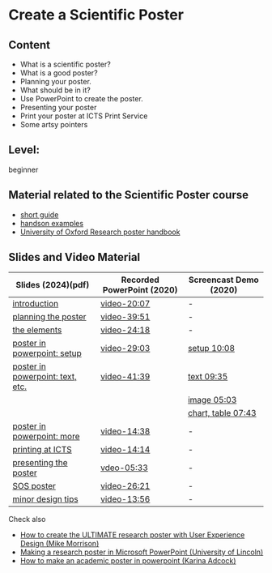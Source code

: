 # Create a Scientific Poster

## Content
* What is a scientific poster?
* What is a good poster?
* Planning your poster.
* What should be in it?
* Use PowerPoint to create the poster.
* Presenting your poster
* Print your poster at ICTS Print Service
* Some artsy pointers

## Level: 
beginner

## Material related to the Scientific Poster course

* [short guide](https://github.com/franklbvp/scientific_poster/blob/main/docs/AcademicPostersAnthology.pdf)
* [handson examples](https://github.com/franklbvp/scientific_poster/blob/main/docs/handson.zip)
* [University of Oxford Research poster handbook](https://skills.it.ox.ac.uk/files/itlcppr001notespostersimprovingpdf)

## Slides and Video Material

|Slides (2024)(pdf) | Recorded PowerPoint (2020) | Screencast Demo (2020) |
|------------ | -------------------- | -----------------------|
|[introduction](https://github.com/franklbvp/scientific_poster/blob/main/docs/ScientificPoster-1-intro.pdf) |[video-20:07](https://kuleuven.mediaspace.kaltura.com/media/ScientificPoster-2020-1-intro-en-narrative/1_sc3mtlwo) | - |
|[planning the poster](https://github.com/franklbvp/scientific_poster/blob/main/docs/ScientificPoster-2-planning.pdf) |[video-39:51](https://kuleuven.mediaspace.kaltura.com/media/ScientificPoster-2020-2-planning-en-narrative/1_bu4s510v) | - |
|[the elements](https://github.com/franklbvp/scientific_poster/blob/main/docs/ScientificPoster-3-elements.pdf) |[video-24:18](https://kuleuven.mediaspace.kaltura.com/media/ScientificPoster-2020-3-elements-en-narrative/1_svijjlim) | - |
|[poster in powerpoint: setup](https://github.com/franklbvp/scientific_poster/blob/main/docs/ScientificPoster-4-pt1-setup.pdf) |[video-29:03](https://kuleuven.mediaspace.kaltura.com/media/ScientificPoster-2020-4-ppt-en-pt1-setup-narrative/1_12jq6wyu) | [setup 10:08](https://kuleuven.mediaspace.kaltura.com/media/handson-AFF_A0_start/1_d8j0afr4) |
|[poster in powerpoint: text, etc.](https://github.com/franklbvp/scientific_poster/blob/main/docs/ScientificPoster-4-pt2-text_image_table.pdf) | [video-41:39](https://kuleuven.mediaspace.kaltura.com/media/ScientificPoster-2020-4-ppt-en-pt2-text_image_table-narrative/1_h1jlbfhk)| [text 09:35](https://kuleuven.mediaspace.kaltura.com/media/handson-AFF_A0_text/1_bcbov502) |
| | |[image 05:03](https://kuleuven.mediaspace.kaltura.com/media/handson-AFF_A0_image/1_k5exa6ca) |
| | |[chart, table 07:43](https://kuleuven.mediaspace.kaltura.com/media/handson-AFF_A0_chart_table/1_y4iuaxz6)|
|[poster in powerpoint: more](https://github.com/franklbvp/scientific_poster/blob/main/docs/ScientificPoster-4-pt3-more.pdf) |[video-14:38](https://kuleuven.mediaspace.kaltura.com/media/ScientificPoster-2020-4-ppt-en-pt3-more-narrative/1_5kg5uyh6) | - |
|[printing at ICTS](https://github.com/franklbvp/scientific_poster/blob/main/docs/ScientificPoster-5-printing.pdf) |[video-14:14](https://kuleuven.mediaspace.kaltura.com/media/ScientificPoster-2020-5-printing-en-narrative/1_l3dkcjvx) | - |
|[presenting the poster](https://github.com/franklbvp/scientific_poster/blob/main/docs/ScientificPoster-6-presentation.pdf) |[vdeo-05:33](https://kuleuven.mediaspace.kaltura.com/media/ScientificPoster-2020-6-presentation-narrative/1_njzxxg8j) | - |
|[SOS poster](https://github.com/franklbvp/scientific_poster/blob/main/docs/ScientificPoster-7-SOSposter.pdf) | [video-26:21](https://kuleuven.mediaspace.kaltura.com/media/ScientificPoster-2020-7-SOSposter-en-narrative/1_6ec5olgf) | - |
|[minor design tips](https://github.com/franklbvp/scientific_poster/blob/main/docs/ScientificPoster-8-design_tips.pdf) |[video-13:56](https://kuleuven.mediaspace.kaltura.com/media/ScientificPoster-2020-8-design_tips-en-narrative/1_egjikz04) | - |

Check also
* [How to create the ULTIMATE research poster with User Experience Design (Mike Morrison)](https://youtu.be/SYk29tnxASs)
* [Making a research poster in Microsoft PowerPoint (University of Lincoln)](https://youtu.be/frS61Qm1OBk)
* [How to make an academic poster in powerpoint (Karina Adcock)](https://youtu.be/_WnhoIbfcoM)
